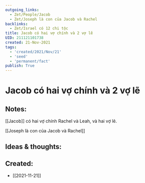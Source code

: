 ```yaml
---
outgoing_links:
  - Zet/People/Jacob
  - Zet/Joseph là con của Jacob và Rachel
backlinks:
  - Zet/Israel có 12 chi tộc
title: Jacob có hai vợ chính và 2 vợ lẽ
UID: 211121101738
created: 21-Nov-2021
tags:
  - 'created/2021/Nov/21'
  - 'seed'
  - 'permanent/fact'
publish: True
---
```

# Jacob có hai vợ chính và 2 vợ lẽ

## Notes:
[[Jacob]] có hai vợ chính Rachel và Leah, và hai vợ lẽ.

[[Joseph là con của Jacob và Rachel]]

## Ideas & thoughts:



## Created:
- [[2021-11-21]]
